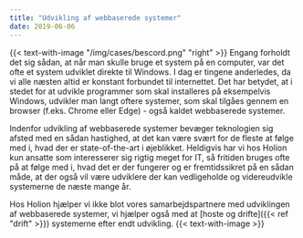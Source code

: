 ```yaml
---
title: "Udvikling af webbaserede systemer"
date: 2019-06-06
---
```


{{< text-with-image "/img/cases/bescord.png" "right" >}}
Engang forholdt det sig sådan, at når man skulle bruge et system på en computer, var det ofte et system udviklet direkte til Windows. I dag er tingene anderledes, da vi alle næsten altid er konstant forbundet til internettet. Det har betydet, at i stedet for at udvikle programmer som skal installeres på eksempelvis Windows, udvikler man langt oftere systemer, som skal tilgåes gennem en browser (f.eks. Chrome eller Edge) - også kaldet webbaserede systemer.

Indenfor udvikling af webbaserede systemer bevæger teknologien sig afsted med en sådan hastighed, at det kan være svært for de fleste at følge med i, hvad der er state-of-the-art i øjeblikket. Heldigvis har vi hos Holion kun ansatte som interesserer sig rigtig meget for IT, så fritiden bruges ofte på at følge med i, hvad det er der fungerer og er fremtidssikret på en sådan måde, at der også vil være udviklere der kan vedligeholde og videreudvikle systemerne de næste mange år.

Hos Holion hjælper vi ikke blot vores samarbejdspartnere med udviklingen af webbaserede systemer, vi hjælper også med at [hoste og drifte]({{< ref "drift" >}}) systemerne efter endt udvikling.
{{< text-with-image >}}